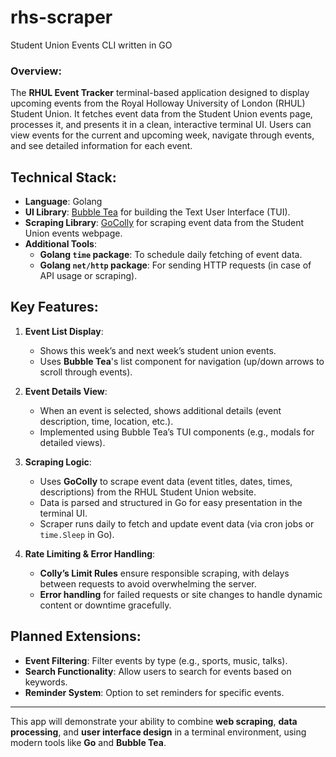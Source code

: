 # rhs-scraper
Student Union Events CLI written in GO

### Overview:
The **RHUL Event Tracker** terminal-based application designed to display upcoming
events from the Royal Holloway University of London (RHUL) Student Union. It
fetches event data from the Student Union events page, processes it, and
presents it in a clean, interactive terminal UI. Users can view events for the 
current and upcoming week, navigate through events, and see detailed information for 
each event.

## Technical Stack:
- **Language**: Golang
- **UI Library**: [Bubble Tea](https://github.com/charmbracelet/bubbletea) for building the Text User Interface (TUI).
- **Scraping Library**: [GoColly](https://github.com/gocolly/colly) for
    scraping event data from the Student Union events webpage.
- **Additional Tools**:
  - **Golang `time` package**: To schedule daily fetching of event data.
  - **Golang `net/http` package**: For sending HTTP requests (in case of API usage or scraping).

## Key Features:
1. **Event List Display**:
   - Shows this week’s and next week’s student union events.
   - Uses **Bubble Tea**'s list component for navigation (up/down arrows to scroll through events).

2. **Event Details View**:
   - When an event is selected, shows additional details (event description, time, location, etc.).
   - Implemented using Bubble Tea’s TUI components (e.g., modals for detailed views).

3. **Scraping Logic**:
   - Uses **GoColly** to scrape event data (event titles, dates, times, descriptions) from the RHUL Student Union website.
   - Data is parsed and structured in Go for easy presentation in the terminal UI.
   - Scraper runs daily to fetch and update event data (via cron jobs or `time.Sleep` in Go).

4. **Rate Limiting & Error Handling**:
   - **Colly’s Limit Rules** ensure responsible scraping, with delays between requests to 
   avoid overwhelming the server.
   - **Error handling** for failed requests or site changes to handle dynamic content or downtime gracefully.

## Planned Extensions:
- **Event Filtering**: Filter events by type (e.g., sports, music, talks).
- **Search Functionality**: Allow users to search for events based on keywords.
- **Reminder System**: Option to set reminders for specific events.

---

This app will demonstrate your ability to combine **web scraping**, **data processing**,
and **user interface design** in a terminal environment, using modern tools like **Go** and **Bubble Tea**.
